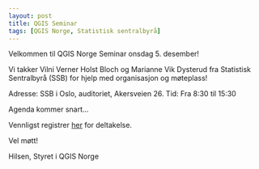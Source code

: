 ```yaml
---
layout: post
title: QGIS Seminar
tags: [QGIS Norge, Statistisk sentralbyrå]
---
```


Velkommen til QGIS Norge Seminar onsdag 5. desember!
 
Vi takker Vilni Verner Holst Bloch og Marianne Vik Dysterud fra Statistisk Sentralbyrå (SSB) for hjelp med organisasjon og møteplass!
 
Adresse: SSB i Oslo, auditoriet, Akersveien 26. 
Tid: Fra 8:30 til 15:30
 
Agenda kommer snart...

Vennligst registrer [her](https://docs.google.com/forms/d/1WetpzzqOQRUJUxBr5kp0nkyg1LZWLhA133bLRSPItfA/edit) for deltakelse.

Vel møtt!

Hilsen,
Styret i QGIS Norge
